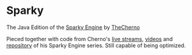 # Sparky
The Java Edition of the [Sparky Engine](https://github.com/TheCherno/Sparky) by [TheCherno](https://github.com/TheCherno)

Pieced together with code from Cherno's [live streams](http://www.twitch.tv/thecherno), [videos](https://www.youtube.com/playlist?list=PLlrATfBNZ98fqE45g3jZA_hLGUrD4bo6_) and [repository](https://github.com/TheCherno/Sparky) of his Sparky Engine series. Still capable of being optimized.
